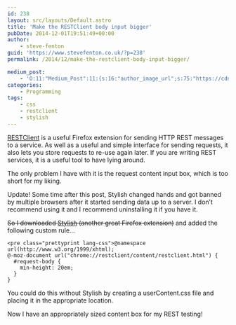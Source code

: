 ```yaml
---
id: 238
layout: src/layouts/Default.astro
title: 'Make the RESTClient body input bigger'
pubDate: 2014-12-01T19:51:49+00:00
author:
    - steve-fenton
guid: 'https://www.stevefenton.co.uk/?p=238'
permalink: /2014/12/make-the-restclient-body-input-bigger/

medium_post:
    - 'O:11:"Medium_Post":11:{s:16:"author_image_url";s:75:"https://cdn-images-1.medium.com/fit/c/400/400/1*eXkhfEuF41g5W_xnc_ydLA.jpeg";s:10:"author_url";s:38:"https://medium.com/@steve.fenton.co.uk";s:11:"byline_name";N;s:12:"byline_email";N;s:10:"cross_link";s:3:"yes";s:2:"id";s:12:"553dadadf84d";s:21:"follower_notification";s:3:"yes";s:7:"license";s:19:"all-rights-reserved";s:14:"publication_id";s:2:"-1";s:6:"status";s:5:"draft";s:3:"url";s:51:"https://medium.com/@steve.fenton.co.uk/553dadadf84d";}'
categories:
    - Programming
tags:
    - css
    - restclient
    - stylish
---
```


[RESTClient](https://addons.mozilla.org/en-US/firefox/addon/restclient/?src=stevefenton.co.uk) is a useful Firefox extension for sending HTTP REST messages to a service. As well as a useful and simple interface for sending requests, it also lets you store requests to re-use again later. If you are writing REST services, it is a useful tool to have lying around.

The only problem I have with it is the request content input box, which is too short for my liking.

Update! Some time after this post, Stylish changed hands and got banned by multiple browsers after it started sending data up to a server. I don’t recommend using it and I recommend uninstalling it if you have it.

<del>So I downloaded [Stylish](https://addons.mozilla.org/en-US/firefox/addon/stylish/?src=stevefenton.co.uk) (another great Firefox extension)</del> and added the following custom rule…

```
<pre class="prettyprint lang-css">@namespace url(http://www.w3.org/1999/xhtml);
@-moz-document url("chrome://restclient/content/restclient.html") {
  #request-body {
    min-height: 20em;
  }
}
```

You could do this without Stylish by creating a userContent.css file and placing it in the appropriate location.

Now I have an appropriately sized content box for my REST testing!